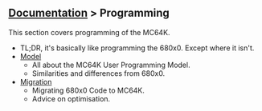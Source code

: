 ## [Documentation](../README.md) > Programming

This section covers programming of the MC64K.

* TL;DR, it's basically like programming the 680x0. Except where it isn't.
* [Model](Model.md)
    - All about the MC64K User Programming Model.
    - Similarities and differences from 680x0.
* [Migration](Migration.md)
    - Migrating 680x0 Code to MC64K.
    - Advice on optimisation.
